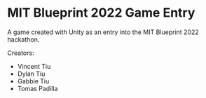 # MIT Blueprint 2022 Game Entry

A game created with Unity as an entry into the MIT Blueprint 2022 hackathon.

Creators:
- Vincent Tiu
- Dylan Tiu
- Gabbie Tiu
- Tomas Padilla